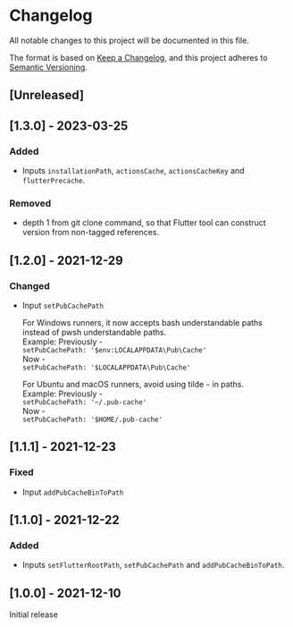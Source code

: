 # Changelog
All notable changes to this project will be documented in this file.

The format is based on [Keep a Changelog](https://keepachangelog.com/en/1.0.0/),
and this project adheres to [Semantic Versioning](https://semver.org/spec/v2.0.0.html).

## [Unreleased]

## [1.3.0] - 2023-03-25
### Added
- Inputs `installationPath`, `actionsCache`, `actionsCacheKey` and `flutterPrecache`.

### Removed
- depth 1 from git clone command, so that Flutter tool can construct version from non-tagged references.

## [1.2.0] - 2021-12-29
### Changed
- Input `setPubCachePath`

  For Windows runners, it now accepts bash understandable paths instead of pwsh understandable paths.  
  Example: Previously -  
  `setPubCachePath: '$env:LOCALAPPDATA\Pub\Cache'`  
  Now -  
  `setPubCachePath: '$LOCALAPPDATA\Pub\Cache'`

  For Ubuntu and macOS runners, avoid using tilde `~` in paths.  
  Example: Previously -  
  `setPubCachePath: '~/.pub-cache'`  
  Now -  
  `setPubCachePath: '$HOME/.pub-cache'`

## [1.1.1] - 2021-12-23
### Fixed
- Input `addPubCacheBinToPath`

## [1.1.0] - 2021-12-22
### Added
- Inputs `setFlutterRootPath`, `setPubCachePath` and `addPubCacheBinToPath`. 

## [1.0.0] - 2021-12-10
Initial release
